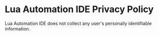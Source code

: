 # Lua Automation IDE Privacy Policy

Lua Automation IDE does not collect any user's personally identifiable information.
